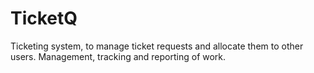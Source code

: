 # TicketQ
Ticketing system, to manage ticket requests and allocate them to other users. Management, tracking and reporting of work.
